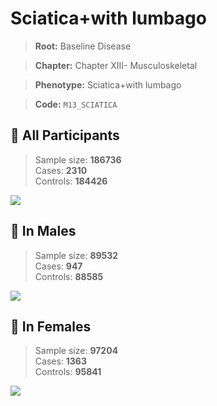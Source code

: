 # Sciatica+with lumbago

> **Root:** Baseline Disease  

> **Chapter:** Chapter XIII- Musculoskeletal  

> **Phenotype:** Sciatica+with lumbago  

> **Code:** `M13_SCIATICA`

## 🧪 All Participants  
> Sample size: **186736**  
> Cases: **2310**  
> Controls: **184426**
<img src="/Disease/Figures/ALL/Incidence/M13_SCIATICA.png"/>
<CsvTable src="/Disease/Data/ALL/Incidence/COX_M13_SCIATICA.csv" label="🔍 View full results" />

## 👨 In Males  
> Sample size: **89532**  
> Cases: **947**  
> Controls: **88585**
<img src="/Disease/Figures/Male/Incidence/M13_SCIATICA.png"/>
<CsvTable src="/Disease/Data/Male/Incidence/COX_M13_SCIATICA.csv" label="🔍 View full results" />

## 👩 In Females  
> Sample size: **97204**  
> Cases: **1363**  
> Controls: **95841**
<img src="/Disease/Figures/Female/Incidence/M13_SCIATICA.png"/>
<CsvTable src="/Disease/Data/Female/Incidence/COX_M13_SCIATICA.csv" label="🔍 View full results" />
